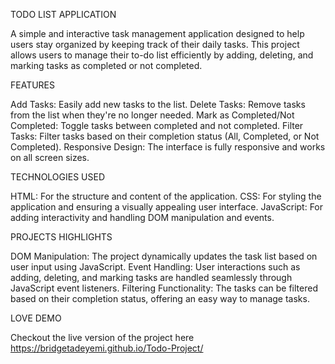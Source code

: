 TODO LIST APPLICATION

A simple and interactive task management application designed to help users stay organized by keeping track of their daily tasks. This project allows users to manage their to-do list efficiently by adding, deleting, and marking tasks as completed or not completed.

FEATURES

Add Tasks: Easily add new tasks to the list.
Delete Tasks: Remove tasks from the list when they're no longer needed.
Mark as Completed/Not Completed: Toggle tasks between completed and not completed.
Filter Tasks: Filter tasks based on their completion status (All, Completed, or Not Completed).
Responsive Design: The interface is fully responsive and works on all screen sizes.

TECHNOLOGIES USED

HTML: For the structure and content of the application.
CSS: For styling the application and ensuring a visually appealing user interface.
JavaScript: For adding interactivity and handling DOM manipulation and events.

PROJECTS HIGHLIGHTS

DOM Manipulation: The project dynamically updates the task list based on user input using JavaScript.
Event Handling: User interactions such as adding, deleting, and marking tasks are handled seamlessly through JavaScript event listeners.
Filtering Functionality: The tasks can be filtered based on their completion status, offering an easy way to manage tasks.

LOVE DEMO

Checkout the live version of the project here  https://bridgetadeyemi.github.io/Todo-Project/
